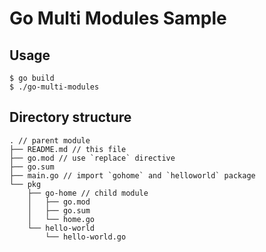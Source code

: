 # Go Multi Modules Sample

## Usage

```
$ go build
$ ./go-multi-modules
```

## Directory structure

```
. // parent module
├── README.md // this file
├── go.mod // use `replace` directive
├── go.sum
├── main.go // import `gohome` and `helloworld` package
└── pkg
    ├── go-home // child module
    │   ├── go.mod
    │   ├── go.sum
    │   └── home.go
    └── hello-world
        └── hello-world.go
```